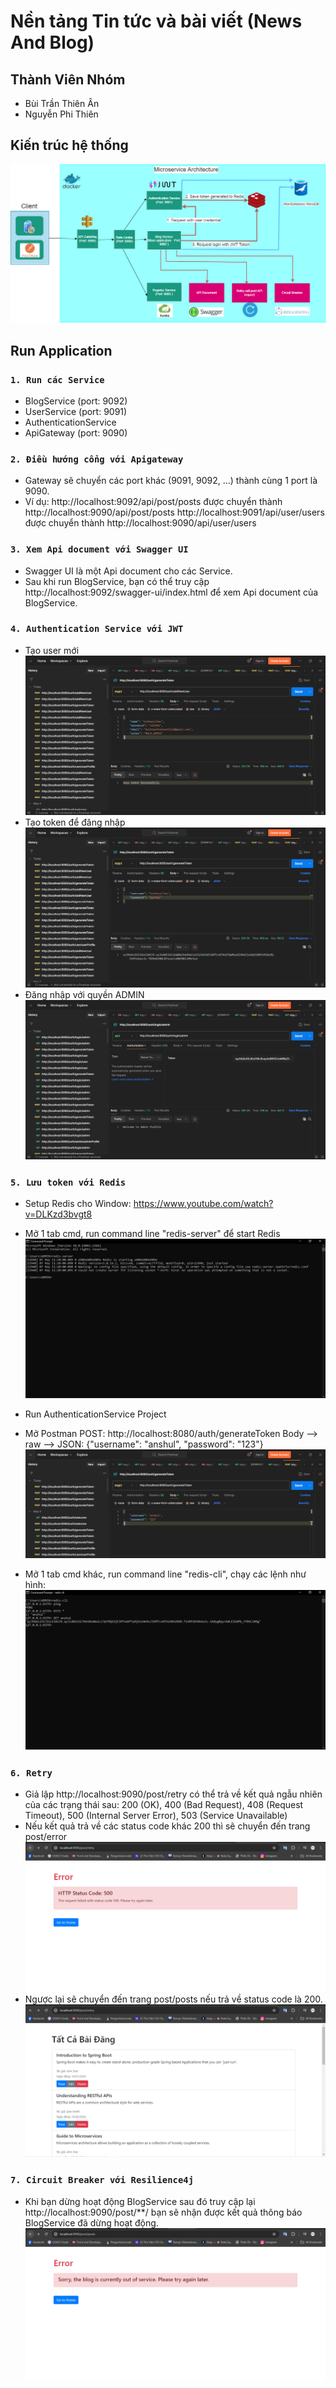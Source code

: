 # Nền tảng Tin tức và bài viết (News And Blog)

## Thành Viên Nhóm
- Bùi Trần Thiên Ân
- Nguyễn Phi Thiên
## Kiến trúc hệ thống
  ![.](demo-images/ktpm.PNG)
## Run Application

### `1. Run các Service`
+ BlogService (port: 9092)
+ UserService (port: 9091)
+ AuthenticationService
+ ApiGateway (port: 9090)

### `2. Điều hướng cổng với Apigateway`
+ Gateway sẽ chuyển các port khác (9091, 9092, ...) thành cùng 1 port là 9090.
+ Ví dụ:
http://localhost:9092/api/post/posts được chuyển thành http://localhost:9090/api/post/posts 
http://localhost:9091/api/user/users được chuyển thành http://localhost:9090/api/user/users


### `3. Xem Api document với Swagger UI`
+ Swagger UI là một Api document cho các Service.
+ Sau khi run BlogService, bạn có thể truy cập http://localhost:9092/swagger-ui/index.html để xem Api document của BlogService.


### `4. Authentication Service với JWT`
+ Tạo user mới
  ![.](demo-images/add-new-user.PNG)
+ Tạo token để đăng nhập
  ![.](demo-images/generate-token.PNG)
+ Đăng nhập với quyền ADMIN
  ![.](demo-images/login-admin.PNG)


### `5. Lưu token với Redis`
+ Setup Redis cho Window:
   https://www.youtube.com/watch?v=DLKzd3bvgt8

+ Mở 1 tab cmd, run command line "redis-server" để start Redis
  ![.](demo-images/redis-server.PNG)
+ Run AuthenticationService Project
+ Mở Postman
  POST: http://localhost:8080/auth/generateToken
  Body --> raw --> JSON: {"username": "anshul", "password": "123"}
  ![.](demo-images/redis-postman.PNG)
+ Mở 1 tab cmd khác, run command line "redis-cli", chạy các lệnh như hình:
  ![.](demo-images/redis-client.PNG)


### `6. Retry`
+ Giả lập http://localhost:9090/post/retry có thể trả về kết quả ngẫu nhiên của các trạng thái sau: 200 (OK), 400 (Bad Request), 408 (Request Timeout), 500 (Internal Server Error), 503 (Service Unavailable)
+ Nếu kết quả trả về các status code khác 200 thì sẽ chuyển đến trang post/error
  ![.](demo-images/retry.PNG)
+ Ngược lại sẽ chuyển đến trang post/posts nếu trả về status code là 200.
  ![.](demo-images/retry-success.PNG)

### `7. Circuit Breaker với Resilience4j`
+ Khi bạn dừng hoạt động BlogService sau đó truy cập lại http://localhost:9090/post/**/ bạn sẽ nhận được kết quả thông báo BlogService đã dừng hoạt động.
  ![.](demo-images/circuit-breaker.PNG)
